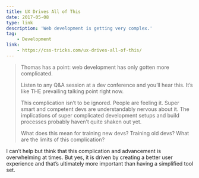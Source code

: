 ```yaml
---
title: UX Drives All of This
date: 2017-05-08
type: link
description: 'Web development is getting very complex.'
tag:
    - Development
link:
    - https://css-tricks.com/ux-drives-all-of-this/
---
```

> Thomas has a point: web development has only gotten more complicated.
> 
> Listen to any Q&amp;A session at a dev conference and you’ll hear this. It’s like THE prevailing talking point right now.
> 
> This complication isn’t to be ignored. People are feeling it. Super smart and competent devs are understandably nervous about it. The implications of super complicated development setups and build processes probably haven’t quite shaken out yet.
> 
> What does this mean for training new devs? Training old devs? What are the limits of this complication?

I can’t help but think that this complication and advancement is overwhelming at times. But yes, it is driven by creating a better user experience and that’s ultimately more important than having a simplified tool set.